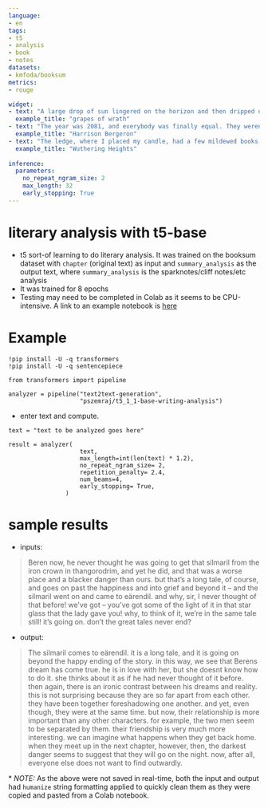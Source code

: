 ```yaml
---
language: 
- en
tags:
- t5
- analysis
- book
- notes
datasets:
- kmfoda/booksum
metrics:
- rouge

widget:
- text: "A large drop of sun lingered on the horizon and then dripped over and was gone, and the sky was brilliant over the spot where it had gone, and a torn cloud, like a bloody rag, hung over the spot of its going. And dusk crept over the sky from the eastern horizon, and darkness crept over the land from the east."
  example_title: "grapes of wrath"
- text: "The year was 2081, and everybody was finally equal. They weren’t only equal before God and the law. They were equal every which way. Nobody was smarter than anybody else. Nobody was better looking than anybody else. Nobody was stronger or quicker than anybody else. All this equality was due to the 211th, 212th, and 213th Amendments to the Constitution, and to the unceasing vigilance of agents of the United States Handicapper General."
  example_title: "Harrison Bergeron"
- text: "The ledge, where I placed my candle, had a few mildewed books piled up in one corner; and it was covered with writing scratched on the paint. This writing, however, was nothing but a name repeated in all kinds of characters, large and small—Catherine Earnshaw, here and there varied to Catherine Heathcliff, and then again to Catherine Linton. In vapid listlessness I leant my head against the window, and continued spelling over Catherine Earnshaw—Heathcliff—Linton, till my eyes closed; but they had not rested five minutes when a glare of white letters started from the dark, as vivid as spectres—the air swarmed with Catherines; and rousing myself to dispel the obtrusive name, I discovered my candle wick reclining on one of the antique volumes, and perfuming the place with an odour of roasted calf-skin."
  example_title: "Wuthering Heights"
  
inference:
  parameters:
    no_repeat_ngram_size: 2
    max_length: 32
    early_stopping: True
---
```


# literary analysis with t5-base

- t5 sort-of learning to do literary analysis. It was trained on the booksum dataset with `chapter` (original text) as input and `summary_analysis` as the output text, where `summary_analysis` is the sparknotes/cliff notes/etc analysis
- It was trained for 8 epochs
- Testing may need to be completed in Colab as it seems to be CPU-intensive. A link to an example notebook is [here](https://colab.research.google.com/gist/pszemraj/fe495bc0225ef0c00c9f8445b64672a6/example-t5_1_1-base-writing-analysis.ipynb)

# Example

```
!pip install -U -q transformers
!pip install -U -q sentencepiece

from transformers import pipeline

analyzer = pipeline("text2text-generation", 
                    "pszemraj/t5_1_1-base-writing-analysis")
```

- enter text and compute.

```
text = "text to be analyzed goes here"

result = analyzer(
                    text,
                    max_length=int(len(text) * 1.2),
                    no_repeat_ngram_size= 2,
                    repetition_penalty= 2.4,
                    num_beams=4,
                    early_stopping= True,
                )
```

# sample results

- inputs:

> Beren now, he never thought he was going to get that silmaril from the iron crown in thangorodrim, and yet he did, and that was a worse place and a blacker danger than ours. but that’s a long tale, of course, and goes on past the happiness and into grief and beyond it – and the silmaril went on and came to eärendil. and why, sir, I never thought of that before! we’ve got – you’ve got some of the light of it in that star glass that the lady gave you! why, to think of it, we’re in the same tale still! it’s going on. don’t the great tales never end?

- output:

> The silmaril comes to eärendil. it is a long tale, and it is going on beyond the happy ending of the story. in this way, we see that Berens dream has come true. he is in love with her, but she doesnt know how to do it. she thinks about it as if he had never thought of it before. then again, there is an ironic contrast between his dreams and reality. this is not surprising because they are so far apart from each other. they have been together foreshadowing one another. and yet, even though, they were at the same time. but now, their relationship is more important than any other characters. for example, the two men seem to be separated by them. their friendship is very much more interesting. we can imagine what happens when they get back home. when they meet up in the next chapter, however, then, the darkest danger seems to suggest that they will go on the night. now, after all, everyone else does not want to find outwardly.

\* _NOTE:_ As the above were not saved in real-time, both the input and output had `humanize` string formatting applied to quickly clean them as they were copied and pasted from a Colab notebook.